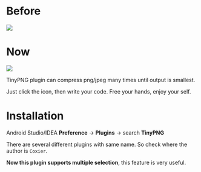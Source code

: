 # Before
![](https://cdn.ruguoapp.com/Fj4l1lluZgeoRvQaQUkPqrLq1EkK.gif)

# Now
![](https://cdn.ruguoapp.com/FmDLxoaJtxQAkt-aZlko-yqlmjd_.png)

TinyPNG plugin can compress png/jpeg many times until output is smallest.

Just click the icon, then write your code. Free your hands, enjoy your self.

# Installation
Android Studio/IDEA **Preference** -> **Plugins** -> search **TinyPNG**

There are several different plugins with same name. So check where the author is `Coxier`.

**Now this plugin supports multiple selection**, this feature is very useful.